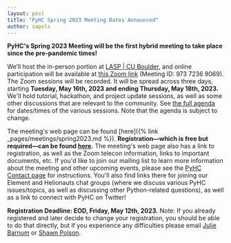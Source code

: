 ```yaml
---
layout: post
title: "PyHC Spring 2023 Meeting Dates Announced"
author: sapols
---
```


**PyHC's Spring 2023 Meeting will be the first hybrid meeting to take place since the pre-pandemic times!** 

We’ll host the in-person portion at [LASP \| CU Boulder](https://goo.gl/maps/mMapAsmgsg7DCrfZ7), and online participation will be available at [this Zoom link](https://cuboulder.zoom.us/j/97372369069) (Meeting ID: 973 7236 9069). The Zoom sessions will be recorded. It will be spread across three days, starting **Tuesday, May 16th, 2023 and ending Thursday, May 18th, 2023.** We'll hold tutorial, hackathon, and project update sessions, as well as some other discussions that are relevant to the community. See [the full agenda](https://docs.google.com/spreadsheets/d/1PdHCtgcVzr3kZg_jJxeZgvwjF1b7TbPO/edit?usp=sharing&ouid=111688094316717381127&rtpof=true&sd=true) for dates/times of the various sessions. Note that the agenda is subject to change.

The meeting's web page can be found [here]({% link
_pages/meetings/spring2023.md %}). **Registration—which is free but required—can be found [here](https://forms.gle/nEpkZkn9BWzzDwrv7).** The meeting's web page also has a link to registration, as well as the Zoom telecon information, links to important documents, etc. If you'd like to join our mailing list to learn more information about the meeting and other upcoming events, please see the [PyHC Contact page](http://heliopython.org/contact/) for instructions. You'll also find links there for joining our Element and Helionauts chat groups (where we discuss various PyHC issues/topics, as well as discussing other Python-related questions), as well as a link to connect with PyHC on Twitter!

**Registration Deadline: EOD, Friday, May 12th, 2023.**
Note: If you already registered and later decide to change your registration, you should be able to do that directly, but if you experience any difficulties please email [Julie Barnum](mailto:Julie.Barnum@lasp.colorado.edu) or [Shawn Polson](mailto:shawn.polson@lasp.colorado.edu).
